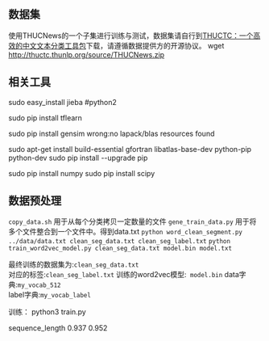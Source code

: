 ## 数据集

使用THUCNews的一个子集进行训练与测试，数据集请自行到[THUCTC：一个高效的中文文本分类工具包](http://thuctc.thunlp.org/)下载，请遵循数据提供方的开源协议。
wget http://thuctc.thunlp.org/source/THUCNews.zip

## 相关工具
sudo easy_install jieba           #python2

sudo pip install tflearn

sudo pip install gensim
wrong:no lapack/blas resources found

sudo apt-get install build-essential gfortran libatlas-base-dev python-pip python-dev
sudo pip install --upgrade pip

sudo pip install numpy
sudo pip install scipy

## 数据预处理

`copy_data.sh`    用于从每个分类拷贝一定数量的文件
`gene_train_data.py`    用于将多个文件整合到一个文件中。得到data.txt
`python word_clean_segment.py ../data/data.txt clean_seg_data.txt clean_seg_label.txt`
`python train_word2vec_model.py clean_seg_data.txt model.bin model.txt`

最终训练的数据集为:`clean_seg_data.txt`  
对应的标签:`clean_seg_label.txt`
训练的word2vec模型:` model.bin`
data字典:`my_vocab_512`  
label字典:`my_vocab_label`

训练：
python3 train.py

sequence_length  0.937
0.952
